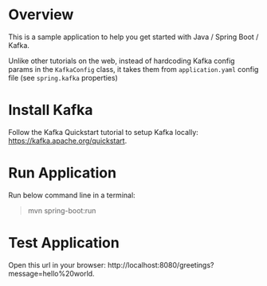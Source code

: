 # Overview
This is a sample application to help you get started with Java / Spring Boot / Kafka.
 
Unlike other tutorials on the web, instead of hardcoding Kafka config params in the ```KafkaConfig``` class,
 it takes them from ```application.yaml``` config file (see ```spring.kafka``` properties)   

# Install Kafka
Follow the Kafka Quickstart tutorial to setup Kafka locally: https://kafka.apache.org/quickstart.

# Run Application
Run below command line in a terminal:
> mvn spring-boot:run

# Test Application
Open this url in your browser: http://localhost:8080/greetings?message=hello%20world.
  
